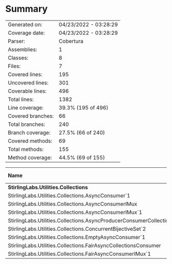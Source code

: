﻿# Summary
|||
|:---|:---|
| Generated on: | 04/23/2022 - 03:28:29 |
| Coverage date: | 04/23/2022 - 03:28:29 |
| Parser: | Cobertura |
| Assemblies: | 1 |
| Classes: | 8 |
| Files: | 7 |
| Covered lines: | 195 |
| Uncovered lines: | 301 |
| Coverable lines: | 496 |
| Total lines: | 1382 |
| Line coverage: | 39.3% (195 of 496) |
| Covered branches: | 66 |
| Total branches: | 240 |
| Branch coverage: | 27.5% (66 of 240) |
| Covered methods: | 69 |
| Total methods: | 155 |
| Method coverage: | 44.5% (69 of 155) |

|**Name**|**Covered**|**Uncovered**|**Coverable**|**Total**|**Line coverage**|**Covered**|**Total**|**Branch coverage**|**Covered**|**Total**|**Method coverage**|
|:---|---:|---:|---:|---:|---:|---:|---:|---:|---:|---:|---:|
|**StirlingLabs.Utilities.Collections**|**195**|**301**|**496**|**1699**|**39.3%**|**66**|**240**|**27.5%**|**69**|**155**|**44.5%**|
|StirlingLabs.Utilities.Collections.AsyncConsumer`1|1|0|1|6|100%|0|0||1|1|100%|
|StirlingLabs.Utilities.Collections.AsyncConsumerIMux|0|4|4|31|0%|0|0||0|4|0%|
|StirlingLabs.Utilities.Collections.AsyncConsumerIMux`1|0|1|1|31|0%|0|0||0|1|0%|
|StirlingLabs.Utilities.Collections.AsyncProducerConsumerCollection`1|138|169|307|757|44.9%|45|162|27.7%|45|69|65.2%|
|StirlingLabs.Utilities.Collections.ConcurrentBijectiveSet`2|0|58|58|252|0%|0|28|0%|0|20|0%|
|StirlingLabs.Utilities.Collections.EmptyAsyncConsumer`1|4|11|15|50|26.6%|0|0||3|14|21.4%|
|StirlingLabs.Utilities.Collections.FairAsyncCollectionsConsumer|1|3|4|286|25%|0|0||1|4|25%|
|StirlingLabs.Utilities.Collections.FairAsyncConsumerIMux`1|51|55|106|286|48.1%|21|50|42%|19|42|45.2%|
